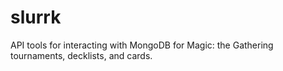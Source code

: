 # slurrk
API tools for interacting with MongoDB for Magic: the Gathering tournaments, decklists, and cards.
